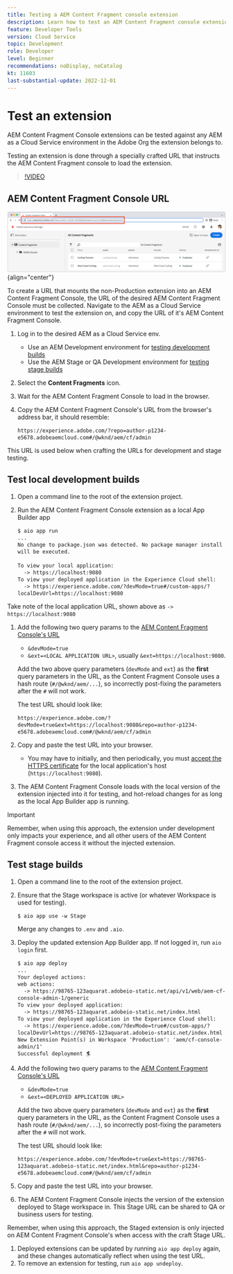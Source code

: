 ```yaml
---
title: Testing a AEM Content Fragment console extension
description: Learn how to test an AEM Content Fragment console extension before deploying to production.
feature: Developer Tools
version: Cloud Service
topic: Development
role: Developer
level: Beginner
recommendations: noDisplay, noCatalog
kt: 11603
last-substantial-update: 2022-12-01
---
```


# Test an extension

AEM Content Fragment Console extensions can be tested against any AEM as a Cloud Service environment in the Adobe Org the extension belongs to.

Testing an extension is done through a specially crafted URL that instructs the AEM Content Fragment console to load the extension. 

>[!VIDEO](https://video.tv.adobe.com/v/3412877?quality=12&learn=on)

## AEM Content Fragment Console URL

![AEM Content Fragment Console URL](./assets/test/content-fragment-console-url.png){align="center"}

To create a URL that mounts the non-Production extension into an AEM Content Fragment Console, the URL of the desired AEM Content Fragment Console must be collected. Navigate to the AEM as a Cloud Service environment to test the extension on, and copy the URL of it's AEM Content Fragment Console.

1. Log in to the desired AEM as a Cloud Service env.
  
    + Use an AEM Development environment for [testing development builds](#testing-development-builds)
    + Use the AEM Stage or QA Development environment for [testing stage builds](#testing-stage-builds)

1. Select the __Content Fragments__ icon.
1. Wait for the AEM Content Fragment Console to load in the browser.
1. Copy the AEM Content Fragment Console's URL from the browser's address bar, it should resemble:

    ```
    https://experience.adobe.com/?repo=author-p1234-e5678.adobeaemcloud.com#/@wknd/aem/cf/admin
    ```

This URL is used below when crafting the URLs for development and stage testing.

## Test local development builds

1. Open a command line to the root of the extension project.
1. Run the AEM Content Fragment Console extension as a local App Builder app

    ```shell
    $ aio app run
    ...
    No change to package.json was detected. No package manager install will be executed.

    To view your local application:
      -> https://localhost:9080
    To view your deployed application in the Experience Cloud shell:
      -> https://experience.adobe.com/?devMode=true#/custom-apps/?localDevUrl=https://localhost:9080
    ```

  Take note of the local application URL, shown above as `-> https://localhost:9080`

1. Add the following two query params to the [AEM Content Fragment Console's URL](#aem-content-fragment-console-url)
    + `&devMode=true`
    + `&ext=<LOCAL APPLICATION URL>`, usually `&ext=https://localhost:9080`.

    Add the two above query parameters (`devMode` and `ext`) as the __first__ query parameters in the URL, as the Content Fragment Console uses a hash route (`#/@wknd/aem/...`), so incorrectly post-fixing the parameters after the `#` will not work.
    
    The test URL should look like:

      ```
      https://experience.adobe.com/?devMode=true&ext=https://localhost:9080&repo=author-p1234-e5678.adobeaemcloud.com#/@wknd/aem/cf/admin
      ```

1. Copy and paste the test URL into your browser.
  
    + You may have to initially, and then periodically, you must [accept the HTTPS certificate](https://developer.adobe.com/uix/docs/services/aem-cf-console-admin/extension-development/#accepting-the-certificate-first-time-users) for the local application's host (`https://localhost:9080`).

1. The AEM Content Fragment Console loads with the local version of the extension injected into it for testing, and hot-reload changes for as long as the local App Builder app is running.

>[!IMPORTANT]
>
>Remember, when using this approach, the extension under development only impacts your experience, and all other users of the AEM Content Fragment console access it without the injected extension. 


## Test stage builds

1. Open a command line to the root of the extension project.
1. Ensure that the Stage workspace is active (or whatever Workspace is used for testing).

    ```shell
    $ aio app use -w Stage
    ```

    Merge any changes to `.env` and `.aio`.

1. Deploy the updated extension App Builder app. If not logged in, run `aio login` first.

    ```shell
    $ aio app deploy
    ...
    Your deployed actions:
    web actions:
      -> https://98765-123aquarat.adobeio-static.net/api/v1/web/aem-cf-console-admin-1/generic 
    To view your deployed application:
      -> https://98765-123aquarat.adobeio-static.net/index.html
    To view your deployed application in the Experience Cloud shell:
      -> https://experience.adobe.com/?devMode=true#/custom-apps/?localDevUrl=https://98765-123aquarat.adobeio-static.net/index.html
    New Extension Point(s) in Workspace 'Production': 'aem/cf-console-admin/1'
    Successful deployment 🏄
    ```

1. Add the following two query params to the [AEM Content Fragment Console's URL](#aem-content-fragment-console-url)
    + `&devMode=true`
    + `&ext=<DEPLOYED APPLICATION URL>`

    Add the two above query parameters (`devMode` and `ext`) as the __first__ query parameters in the URL, as the Content Fragment Console uses a hash route (`#/@wknd/aem/...`), so incorrectly post-fixing the parameters after the `#` will not work.

    The test URL should look like:

    ```
    https://experience.adobe.com/?devMode=true&ext=https://98765-123aquarat.adobeio-static.net/index.html&repo=author-p1234-e5678.adobeaemcloud.com#/@wknd/aem/cf/admin
    ```

1. Copy and paste the test URL into your browser.
1. The AEM Content Fragment Console injects the version of the extension deployed to Stage workspace in. This Stage URL can be shared to QA or business users for testing.

  Remember, when using this approach, the Staged extension is only injected on AEM Content Fragment Console's when access with the craft Stage URL. 

1. Deployed extensions can be updated by running `aio app deploy` again, and these changes automatically reflect when using the test URL.
1. To remove an extension for testing, run `aio app undeploy`.



